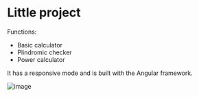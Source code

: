 # Little project

Functions:
- Basic calculator
- Plindromic checker
- Power calculator

It has a responsive mode and is built with the Angular framework.

![image](https://github.com/Astraa7/mat_functions/assets/77315685/648da0e5-f0cd-4645-a049-e88d2c803b00)
